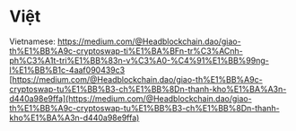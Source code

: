 # Việt

Vietnamese: [https://medium.com/@Headblockchain.dao/giao-th%E1%BB%A9c-cryptoswap-ti%E1%BA%BFn-tr%C3%ACnh-ph%C3%A1t-tri%E1%BB%83n-v%C3%A0-%C4%91%E1%BB%99ng-l%E1%BB%B1c-4aaf090439c3 ](https://medium.com/@Headblockchain.dao/giao-th%E1%BB%A9c-cryptoswap-ti%E1%BA%BFn-tr%C3%ACnh-ph%C3%A1t-tri%E1%BB%83n-v%C3%A0-%C4%91%E1%BB%99ng-l%E1%BB%B1c-4aaf090439c3)\
[https://medium.com/@Headblockchain.dao/giao-th%E1%BB%A9c-cryptoswap-tu%E1%BB%B3-ch%E1%BB%8Dn-thanh-kho%E1%BA%A3n-d440a98e9ffa](https://medium.com/@Headblockchain.dao/giao-th%E1%BB%A9c-cryptoswap-tu%E1%BB%B3-ch%E1%BB%8Dn-thanh-kho%E1%BA%A3n-d440a98e9ffa)

